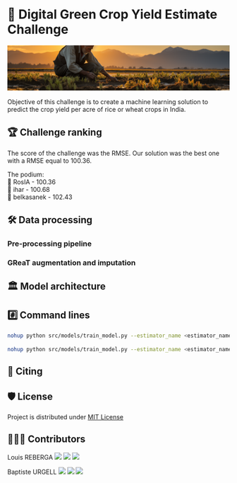 # 🌾 Digital Green Crop Yield Estimate Challenge

<img src='assets/banner.png'>

Objective of this challenge is to create a machine learning solution to predict the crop yield per acre of rice or wheat
crops in India.

## 🏆 Challenge ranking
The score of the challenge was the RMSE. 
Our solution was the best one with a RMSE equal to 100.36.

The podium:  
🥇 RosIA - 100.36  
🥈 ihar - 100.68  
🥉 belkasanek - 102.43  

## 🛠️ Data processing

### Pre-processing pipeline 

### GReaT augmentation and imputation

## 🏛️ Model architecture

## #️⃣ Command lines

```bash
nohup python src/models/train_model.py --estimator_name <estimator_name> --nb_agents <nb_agents> &
```

```bash
nohup python src/models/train_model.py --estimator_name <estimator_name> --nb_agents <nb_agents> &
```
## 📝 Citing

## 🛡️ License

Project is distributed under [MIT License](https://github.com/association-rosia/flair-2/blob/main/LICENSE)

## 👨🏻‍💻 Contributors <a name="contributors"></a>

Louis
REBERGA <a href="https://twitter.com/rbrgAlou"><img src="https://abs.twimg.com/favicons/twitter.3.ico" width="18px"/></a> <a href="https://www.linkedin.com/in/louisreberga/"><img src="https://static.licdn.com/sc/h/akt4ae504epesldzj74dzred8" width="18px"/></a> <a href="louis.reberga@gmail.com"><img src="https://www.google.com/a/cpanel/aqsone.com/images/favicon.ico" width="18px"/></a>

Baptiste
URGELL <a href="https://twitter.com/Baptiste2108"><img src="https://abs.twimg.com/favicons/twitter.3.ico" width="18px"/></a> <a href="https://www.linkedin.com/in/baptiste-urgell/"><img src="https://static.licdn.com/sc/h/akt4ae504epesldzj74dzred8" width="18px"/></a> <a href="baptiste.u@gmail.com"><img src="https://www.google.com/a/cpanel/aqsone.com/images/favicon.ico" width="18px"/></a> 


